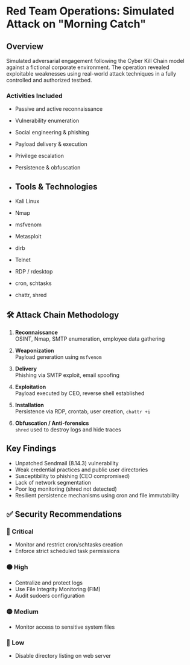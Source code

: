 # Red Team Operations: Simulated Attack on "Morning Catch"

## Overview
Simulated adversarial engagement following the Cyber Kill Chain model against a fictional corporate environment. The operation revealed exploitable weaknesses using real-world attack techniques in a fully controlled and authorized testbed.

### Activities Included
- Passive and active reconnaissance
- Vulnerability enumeration
- Social engineering & phishing
- Payload delivery & execution
- Privilege escalation
- Persistence & obfuscation

- ## Tools & Technologies

- Kali Linux
- Nmap
- msfvenom
- Metasploit
- dirb
- Telnet
- RDP / rdesktop
- cron, schtasks
- chattr, shred


## 🛠️ Attack Chain Methodology

1. **Reconnaissance**  
   OSINT, Nmap, SMTP enumeration, employee data gathering

2. **Weaponization**  
   Payload generation using `msfvenom`

3. **Delivery**  
   Phishing via SMTP exploit, email spoofing

4. **Exploitation**  
   Payload executed by CEO, reverse shell established

5. **Installation**  
   Persistence via RDP, crontab, user creation, `chattr +i`

6. **Obfuscation / Anti-forensics**  
   `shred` used to destroy logs and hide traces


## Key Findings

- Unpatched Sendmail (8.14.3) vulnerability
- Weak credential practices and public user directories
- Susceptibility to phishing (CEO compromised)
- Lack of network segmentation
- Poor log monitoring (shred not detected)
- Resilient persistence mechanisms using cron and file immutability


## ✅ Security Recommendations

### 🔴 Critical
- Monitor and restrict cron/schtasks creation
- Enforce strict scheduled task permissions

### 🟠 High
- Centralize and protect logs
- Use File Integrity Monitoring (FIM)
- Audit sudoers configuration

### 🟡 Medium
- Monitor access to sensitive system files

### 🔵 Low
- Disable directory listing on web server
